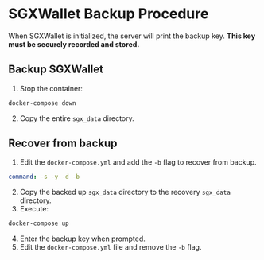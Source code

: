 <!-- SPDX-License-Identifier: (AGPL-3.0-only OR CC-BY-4.0) -->

# SGXWallet Backup Procedure

When SGXWallet is initialized, the server will print the backup key. 
**This key must be securely recorded and stored.**

## Backup SGXWallet

1.  Stop the container:

```bash
docker-compose down
```

2.  Copy the entire `sgx_data` directory.

## Recover from backup

1.  Edit the `docker-compose.yml` and add the `-b` flag to recover from backup.

```yaml
command: -s -y -d -b
```

2.  Copy the backed up `sgx_data` directory to the recovery `sgx_data` directory.
3.  Execute:

```bash
docker-compose up
```

4.  Enter the backup key when prompted.
5.  Edit the `docker-compose.yml` file and remove the `-b` flag.
